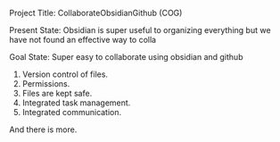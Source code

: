 Project Title: CollaborateObsidianGithub (COG)

Present State: Obsidian is super useful to organizing everything but we have not found an effective way to colla

Goal State: Super easy to collaborate using obsidian and github

1. Version control of files.
2. Permissions.
3. Files are kept safe. 
4. Integrated task management.
5. Integrated communication. 

And there is more. 
